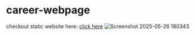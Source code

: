 ﻿# career-webpage
 checkout static website here:  [click here](https://career-webpage.vercel.app/)
 ![Screenshot 2025-05-26 180343](https://github.com/user-attachments/assets/c8aaa565-5fa2-4407-9d3a-f1b17b8e604f)

